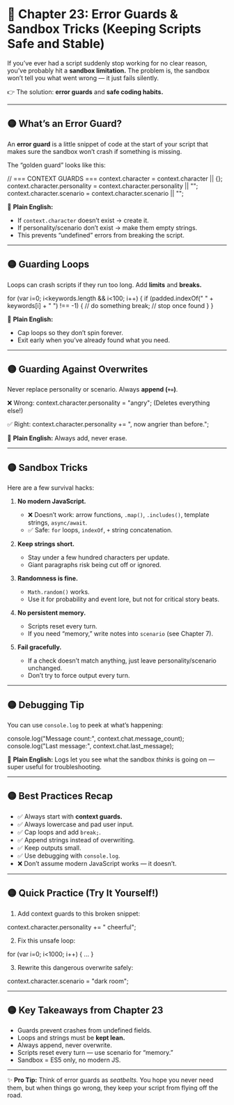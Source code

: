 # 📘 Chapter 23: Error Guards & Sandbox Tricks (Keeping Scripts Safe and Stable)

If you’ve ever had a script suddenly stop working for no clear reason, you’ve probably hit a **sandbox limitation.** The problem is, the sandbox won’t tell you what went wrong — it just fails silently.

👉 The solution: **error guards** and **safe coding habits.**

---

## 🟡 What’s an Error Guard?

An **error guard** is a little snippet of code at the start of your script that makes sure the sandbox won’t crash if something is missing.

The “golden guard” looks like this:

// === CONTEXT GUARDS ===
context.character = context.character || {};
context.character.personality = context.character.personality || "";
context.character.scenario    = context.character.scenario || "";

📖 **Plain English:**

* If `context.character` doesn’t exist → create it.
* If personality/scenario don’t exist → make them empty strings.
* This prevents “undefined” errors from breaking the script.

---

## 🟡 Guarding Loops

Loops can crash scripts if they run too long. Add **limits** and **breaks.**

for (var i=0; i\<keywords.length && i<100; i++) {
if (padded.indexOf(" " + keywords\[i] + " ") !== -1) {
// do something
break; // stop once found
}
}

📖 **Plain English:**

* Cap loops so they don’t spin forever.
* Exit early when you’ve already found what you need.

---

## 🟡 Guarding Against Overwrites

Never replace personality or scenario. Always **append (`+=`)**.

❌ Wrong:
context.character.personality = "angry";
(Deletes everything else!)

✅ Right:
context.character.personality += ", now angrier than before.";

📖 **Plain English:** Always add, never erase.

---

## 🟡 Sandbox Tricks

Here are a few survival hacks:

1. **No modern JavaScript.**

   * ❌ Doesn’t work: arrow functions, `.map()`, `.includes()`, template strings, `async/await`.
   * ✅ Safe: `for` loops, `indexOf`, `+` string concatenation.

2. **Keep strings short.**

   * Stay under a few hundred characters per update.
   * Giant paragraphs risk being cut off or ignored.

3. **Randomness is fine.**

   * `Math.random()` works.
   * Use it for probability and event lore, but not for critical story beats.

4. **No persistent memory.**

   * Scripts reset every turn.
   * If you need “memory,” write notes into `scenario` (see Chapter 7).

5. **Fail gracefully.**

   * If a check doesn’t match anything, just leave personality/scenario unchanged.
   * Don’t try to force output every turn.

---

## 🟡 Debugging Tip

You can use `console.log` to peek at what’s happening:

console.log("Message count:", context.chat.message\_count);
console.log("Last message:", context.chat.last\_message);

📖 **Plain English:** Logs let you see what the sandbox *thinks* is going on — super useful for troubleshooting.

---

## 🟡 Best Practices Recap

* ✅ Always start with **context guards.**
* ✅ Always lowercase and pad user input.
* ✅ Cap loops and add `break;`.
* ✅ Append strings instead of overwriting.
* ✅ Keep outputs small.
* ✅ Use debugging with `console.log`.
* ❌ Don’t assume modern JavaScript works — it doesn’t.

---

## 🟡 Quick Practice (Try It Yourself!)

1. Add context guards to this broken snippet:

context.character.personality += " cheerful";

2. Fix this unsafe loop:

for (var i=0; i<1000; i++) { ... }

3. Rewrite this dangerous overwrite safely:

context.character.scenario = "dark room";

---

## 🟡 Key Takeaways from Chapter 23

* Guards prevent crashes from undefined fields.
* Loops and strings must be **kept lean.**
* Always append, never overwrite.
* Scripts reset every turn — use scenario for “memory.”
* Sandbox = ES5 only, no modern JS.

---

✨ **Pro Tip:** Think of error guards as *seatbelts.* You hope you never need them, but when things go wrong, they keep your script from flying off the road.

